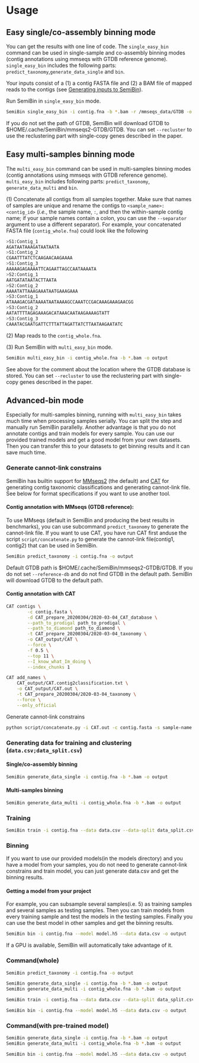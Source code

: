 # Usage

## Easy single/co-assembly binning mode

You can get the results with one line of code. The `single_easy_bin` command can be used in
single-sample and co-assembly binning modes (contig annotations using mmseqs
with GTDB reference genome). `single_easy_bin` includes the following parts:
`predict_taxonomy`,`generate_data_single` and `bin`.

Your inputs consist of a (1) a contig FASTA file and (2) a BAM file of mapped
reads to the contigs (see [Generating inputs to SemiBin](generate.html)).

Run SemiBin in `single_easy_bin` mode.

```bash
SemiBin single_easy_bin -i contig.fna -b *.bam -r /mmseqs_data/GTDB -o output 
```

If you do not set the path of GTDB, SemiBin will download GTDB  to $HOME/.cache/SemiBin/mmseqs2-GTDB/GTDB. You can set `--recluster` to use the reclustering part with single-copy genes described in the paper.

## Easy multi-samples binning mode

The `multi_easy_bin` command can be used in
multi-samples binning modes (contig annotations using mmseqs
with GTDB reference genome). `multi_easy_bin` includes following parts: `predict_taxonomy`, `generate_data_multi` and `bin`.

(1) Concatenate all contigs from all samples together. Make sure that names of
samples are unique and rename the contigs to `<sample_name>:<contig_id>`
(_i.e._, the sample name, `:`, and then the within-sample contig name; if your
sample names contain a colon, you can use the `--separator` argument to use a
different separator). For example, your concatenated FASTA file
(`contig_whole.fna`) could look like the following

```bash
>S1:Contig_1
AGATAATAAAGATAATAATA
>S1:Contig_2
CGAATTTATCTCAAGAACAAGAAAA
>S1:Contig_3
AAAAAGAGAAAATTCAGAATTAGCCAATAAAATA
>S2:Contig_1
AATGATATAATACTTAATA
>S2:Contig_2
AAAATATTAAAGAAATAATGAAAGAAA
>S3:Contig_1
ATAAAGACGATAAAATAATAAAAGCCAAATCCGACAAAGAAAGAACGG
>S3:Contig_2
AATATTTTAGAGAAAGACATAAACAATAAGAAAAGTATT
>S3:Contig_3
CAAATACGAATGATTCTTTATTAGATTATCTTAATAAGAATATC
```

(2) Map reads to the `contig_whole.fna`.

(3) Run SemiBin with `multi_easy_bin` mode.

```bash
SemiBin multi_easy_bin -i contig_whole.fna -b *.bam -o output
```

See above for the comment about the location where the GTDB database is stored. You can set `--recluster` to use the reclustering part with single-copy genes described in the paper.

## Advanced-bin mode

Especially for multi-samples binning, running with `multi_easy_bin` takes much time when processing samples serially. You can split the step and manually run SemiBin parallelly. Another advantage is that you do not annotate contigs and train models for every sample. You can use our provided trained models and get a good model from your own datasets. Then you can transfer this to your datasets to get binning results and it can save much time.

### Generate cannot-link constrains

SemiBin has builtin support for
[MMseqs2](https://github.com/soedinglab/MMseqs2) (the default) and
[CAT](https://github.com/dutilh/CAT) for generating contig taxonomic
classifications and generating cannot-link file. See below for format
specifications if you want to use another tool.

#### Contig annotation with MMseqs (GTDB reference):

To use MMseqs (default in SemiBin and producing the best
results in benchmarks), you can use subcommand `predict_taxonomy` to generate
the cannot-link file. If you want to use CAT, you have run CAT first anduse
the script `script/concatenate.py` to generate the cannot-link file(contig1,
contig2) that can be used in SemiBin.

```bash
SemiBin predict_taxonomy -i contig.fna -o output
```

Default GTDB path is $HOME/.cache/SemiBin/mmseqs2-GTDB/GTDB. If you do not set
`--reference-db` and do not find GTDB in the default path. SemiBin will
download GTDB to the default path.

#### Contig annotation with CAT

```bash
CAT contigs \
        -c contig.fasta \
        -d CAT_prepare_20200304/2020-03-04_CAT_database \
        --path_to_prodigal path_to_prodigal \
        --path_to_diamond path_to_diamond \
        -t CAT_prepare_20200304/2020-03-04_taxonomy \
        -o CAT_output/CAT \
        --force \
        -f 0.5 \
        --top 11 \
        --I_know_what_Im_doing \
        --index_chunks 1

CAT add_names \
    CAT_output/CAT.contig2classification.txt \
    -o CAT_output/CAT.out \
    -t CAT_prepare_20200304/2020-03-04_taxonomy \
    --force \
    --only_official
```

Generate cannot-link constrains

```bash
python script/concatenate.py -i CAT.out -c contig.fasta -s sample-name -o output --CAT
```

### Generating data for training and clustering (`data.csv;data_split.csv`)

#### Single/co-assembly binning

```bash
SemiBin generate_data_single -i contig.fna -b *.bam -o output
```

#### Multi-samples binning

```bash
SemiBin generate_data_multi -i contig_whole.fna -b *.bam -o output
```

### Training

```bash
SemiBin train -i contig.fna --data data.csv --data-split data_split.csv -c cannot.txt -o output
```

### Binning

If you want to use our provided models(in the models directory) and you have a model from your samples, you do not need to generate cannot-link constrains and train model, you can just generate data.csv and get the binning results. 

#### Getting a model from your project

For example, you can subsample several samples(i.e. 5) as training samples and several samples as testing samples. Then you can train models from every training sample and test the models in the testing samples. Finally you can use the best model in other samples and get the binning results.


```bash
SemiBin bin -i contig.fna --model model.h5 --data data.csv -o output 
```

If a GPU is available, SemiBin will automatically take
advantage of it.

### Command(whole)

```bash
SemiBin predict_taxonomy -i contig.fna -o output
```

```bash
SemiBin generate_data_single -i contig.fna -b *.bam -o output
SemiBin generate_data_multi -i contig_whole.fna -b *.bam -o output
```

```bash
SemiBin train -i contig.fna --data data.csv --data-split data_split.csv -c cannot.txt -o output
```

```bash
SemiBin bin -i contig.fna --model model.h5 --data data.csv -o output 
```

### Command(with pre-trained model) ###

```bash
SemiBin generate_data_single -i contig.fna -b *.bam -o output
SemiBin generate_data_multi -i contig_whole.fna -b *.bam -o output
```

```bash
SemiBin bin -i contig.fna --model model.h5 --data data.csv -o output 
```



